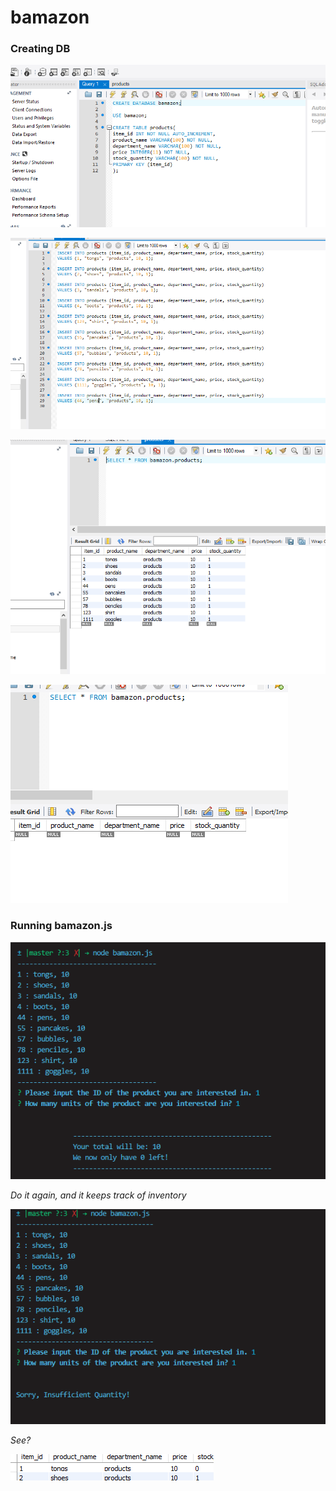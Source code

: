 # bamazon

### Creating DB

![creatingDB](/images/Creating_DB.png)

![dummyData1](/images/dummydata.png)

![dummydata2](/images/dummydata2.png)

![empty_table](/images/Empty_Table.png)

### Running bamazon.js

![tongs1](/images/tongs1.png)

*Do it again, and it keeps track of inventory*

![tongs2](/images/tongs2.png)

*See?*

![tongs3](/images/tongs3.png)
